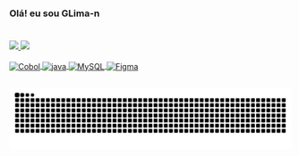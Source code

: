### Olá! eu sou GLima-n 
#
<div>
  <a href="https://github.com/GLima-n">
  <img height="150em" src="https://github-readme-stats.vercel.app/api/top-langs/?username=GLima-n&layout=compact&langs_count=7&theme=dark"/>
  <img height="150em" src="https://media.discordapp.net/attachments/881350414052782131/947701157663498250/Gabriel_Nascimento.png?width=334&height=415"/>
</div>
<div style="display: inline_block"><br>
  <img align="center" alt="Cobol" height="30" width="30" src="https://logodix.com/logo/2100309.png"> 
  <img align="center" alt="java" height="30" width="30" src="https://image.flaticon.com/icons/png/512/226/226777.png"> 
  <img align="center" alt="MySQL" height="40" width="40" src="https://cdn.discordapp.com/attachments/877312774684958751/879044647257780314/pngegg.png"> 
  <img align="center" alt="Figma" height="20" width="20" src="https://cdn.discordapp.com/attachments/881350414052782131/909964361194405948/pngaaa.com-5043320.png"> 
</div>
  
  ##
  ![Snake animation](https://github.com/GLima-n/GLima-n/blob/output/github-contribution-grid-snake.svg)
</div>
